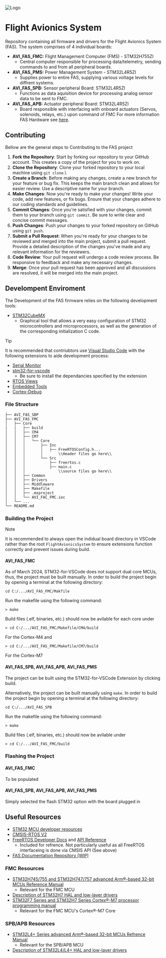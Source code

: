
![Logo](https://github.com/UTATRocketry/FlightAvionicsSystem/blob/main/FAS.png?raw=true)


# Flight Avionics System

Repository containing all firmware and drivers for the Flight Avionics System (FAS). The system comprises of 4 individual boards:
- **AVI_FAS_FMC:** Flight Management Computer (FMS) -  STM32H755ZI
    - Central computer responsible for processing data/telemetry, sending commands to and from all peripheral boards.
- **AVI_FAS_PMS:** Power Management System - STM32L4R5ZI
    - Supplies power to entire FAS, supplying various voltage levels for diffrent systems.
- **AVI_FAS_SPB:** Sensor peripheral Board: STM32L4R5ZI
    - Functions as data aquisition device for processing analog sensor data to be sent to FMC.
- **AVI_FAS_APB:** Actuator peripheral Board: STM32L4R5ZI
    - Board responsible with interfacing with onboard actuators (Servos, solenoids, relays, etc.) upon command of FMC
For more information FAS Hardware see [here]().

## Contributing

Bellow are the general steps to Contributing to the FAS project

1. **Fork the Repository**: Start by forking our repository to your GitHub account. This creates a copy of the project for you to work on.
2. **Clone the Repository**: Clone your forked repository to your local machine using `git clone`.\
3. **Create a Branch**: Before making any changes, create a new branch for your feature or bug fix. This keeps the main branch clean and allows for easier review. Use a descriptive name for your branch.
4. **Make Changes**: Now you're ready to make your changes! Write your code, add new features, or fix bugs. Ensure that your changes adhere to our coding standards and guidelines.
5. **Commit Changes**: Once you're satisfied with your changes, commit them to your branch using `git commit`. Be sure to write clear and concise commit messages.
6. **Push Changes**: Push your changes to your forked repository on GitHub using `git push`.
7. **Submit a Pull Request**: When you're ready for your changes to be reviewed and merged into the main project, submit a pull request. Provide a detailed description of the changes you've made and any relevant information for the reviewers.
8. **Code Review**: Your pull request will undergo a code review process. Be responsive to feedback and make any necessary changes.
9. **Merge**: Once your pull request has been approved and all discussions are resolved, it will be merged into the main project.

## Develompent Enviroment
The Development of the FAS firmware relies on the following development tools:
- [STM32CubeMX](https://www.st.com/en/development-tools/stm32cubemx.html)
    -  Graphical tool that allows a very easy configuration of STM32 microcontrollers and microprocessors, as well as the generation of the corresponding initialization C code.
>[!Tip]
> It is recommended that contriubtors use [Visual Studio Code]() with the following extensions to aide development process:
>- [Serial Monitor](https://marketplace.visualstudio.com/items?itemName=ms-vscode.vscode-serial-monitor)
>- [stm32-for-vscode](https://marketplace.visualstudio.com/items?itemName=bmd.stm32-for-vscode)
>    - Be sure to install the dependancies specified by the extension
>- [RTOS Views](https://marketplace.visualstudio.com/items?itemName=mcu-debug.rtos-views)
>- [Embedded Tools](https://marketplace.visualstudio.com/items?itemName=ms-vscode.vscode-embedded-tools)
>- [Cortex-Debug](https://marketplace.visualstudio.com/items?itemName=marus25.cortex-debug)

### File Structure

```
├── AVI_FAS_SBP
├── AVI_FAS_FMC
│   ├── Core
|   |   ├── build
│   │   ├── CM4
│   │   ├── CM7
│   │   │   └── Core
│   │   │       ├── Inc
│   │   │       │   ├── FreeRTOSConfig.h...
│   │   │       │       \\Header files go here\\
│   │   │       └── Src
│   │   │           ├── freertos.c 
│   │   │           ├── main.c 
│   │   │               \\source files go here\\
│   │   ├── Common
│   │   ├── Drivers
│   │   ├── Middleware
│   │   ├── Makefile
│   │   ├── .mxproject
│   │   └── AVI_FAC_FMC.ioc
│   └── ...
└── README.md
```
### Building the Project
>[!Note]
> It is recommended to always open the indidual board directory in VSCode rather than the root `FlightAvionicsSystem` to ensure extensions function correctly and prevent issues during build.
#### AVI_FAS_FMC
As of March 2024, STM32-for-VSCode does not support dual core MCUs, thus, the project must be built manually. In order to build the project begin by opening a terminal at the following directory:
```
cd C:/.../AVI_FAS_FMC/Makfile
```
Run the makefile using the following command:
```
> make
```
Build files (.elf, binaries, etc.) should now be avilable for each core under
```
> cd C:/.../AVI_FAS_FMC/Makefile/CM4/build
```
For the Cortex-M4 and
```
> cd C:/.../AVI_FAS_FMC/Makefile/CM7/build
```
For the Cortex-M7
#### AVI_FAS_SPB, AVI_FAS_APB, AVI_FAS_PMS
The project can be built using the STM32-for-VSCode Extension by clicking build.

Alternatively, the project can be built manually using `make`.
In order to build the project begin by opening a terminal at the following directory:
```
cd C:/.../AVI_FAS_SPB
```
Run the makefile using the following command:
```
> make
```
Build files (.elf, binaries, etc.) should now be avilable under
```
> cd C:/.../AVI_FAS_FMC/build
```
### Flashing the Project
#### AVI_FAS_FMC
To be populated
#### AVI_FAS_SPB, AVI_FAS_APB, AVI_FAS_PMS
Simply selected the flash STM32 option with the board plugged in

## Useful Resources
- [STM32 MCU developer resources](https://www.st.com/content/st_com/en/stm32-mcu-developer-zone/developer-resources.html)
- [CMSIS-RTOS V2](https://www.keil.com/pack/doc/CMSIS/RTOS2/html/group__CMSIS__RTOS.html)
- [FreeRTOS Developer Docs](https://www.freertos.org/features.html) and [API Reference](https://www.freertos.org/a00106.html)
    - Included for refrence. Not particularly useful as all FreeRTOS interfaceing is done via CMSIS API (See above)
- [FAS Documentation Repository (WIP)](https://drive.google.com/drive/folders/1tMO5mx5yF__yE8U-y_fBRsXYf4qRplqN)
### FMC Resources
- [STM32H745/755 and STM32H747/757 advanced Arm®-based 32-bit MCUs Reference Manual](https://www.st.com/resource/en/reference_manual/rm0399-stm32h745755-and-stm32h747757-advanced-armbased-32bit-mcus-stmicroelectronics.pdf)
    - Relevant for the FMC MCU
- [Description of STM32H7 HAL and low-layer drivers](https://www.st.com/content/ccc/resource/technical/document/user_manual/group0/40/ee/88/53/f6/1e/4c/87/DM00392525/files/DM00392525.pdf/jcr:content/translations/en.DM00392525.pdf)
- [STM32F7 Series and STM32H7 Series Cortex®-M7 processor programming manual](https://www.st.com/resource/en/programming_manual/pm0253-stm32f7-series-and-stm32h7-series-cortexm7-processor-programming-manual-stmicroelectronics.pdf)
    - Relevant for the FMC MCU's Cortex®-M7 Core
### SPB/APB Resources
- [STM32L4+ Series advanced Arm®-based 32-bit MCUs Refrence Manual](https://www.st.com/resource/en/reference_manual/rm0432-stm32l4-series-advanced-armbased-32bit-mcus-stmicroelectronics.pdf)
    - Relevant for the SPB/APB MCU
- [Description of STM32L4/L4+ HAL and low-layer drivers](https://www.st.com/content/ccc/resource/technical/document/user_manual/63/a8/8f/e3/ca/a1/4c/84/DM00173145.pdf/files/DM00173145.pdf/jcr:content/translations/en.DM00173145.pdf)

